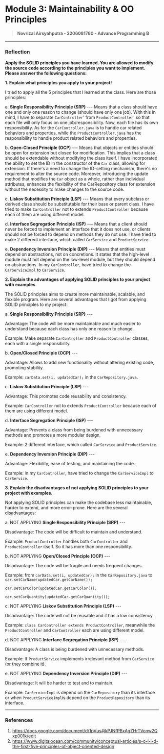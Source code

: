# Module 3: Maintainability & OO Principles

> #### Novrizal Airsyahputra - 2206081780 - Advance Programming B

---

### Reflection
**Apply the SOLID principles you have learned. 
You are allowed to modify the source code according to the principles you want to implement. 
Please answer the following questions:**

**1. Explain what principles you apply to your project!**

I tried to apply all the 5 principles that I learned at the class.
Here are those principles:

a. **Single Responsibility Principle (SRP)** --- Means that a class should have one and only one reason to change (should have only one job).
With this in mind, I have to separate `CarController`' from `ProductController`' so that each file will only focus on one job/responsibility. 
Now, each file has its own responsibility.
As for the `CarController.java` is to handle car related behaviors and properties, 
while the `ProductController.java` has the responsibility to handle product related behaviors and properties.

b. **Open-Closed Principle (OCP)** --- Means that objects or entities should be open for extension but closed for modification.
This implies that a class should be extendable without modifying the class itself.
I have incorporated the ability to set the ID in the constructor of the `Car` class, allowing for extension.
If there's a need to change the ID-setting mechanism, there's no requirement to alter the source code.
Moreover, introducing the update method that modifies the `Car` object as a whole, rather than individual attributes,
enhances the flexibility of the CarRepository class for extension without the necessity to make changes to the source code.

c. **Liskov Substitution Principle (LSP)** --- Means that every subclass or derived class should be substitutable for their base or parent class.
I have tried to make `CarController` not to extends `ProductController` because each of them are using different model.

d. **Interface Segregation Principle (ISP)** --- Means that a client should never be forced to implement an interface that it does not use,
or clients should not be forced to depend on methods they do not use.
I have tried to make 2 different interface, which called `CarService` and `ProductService`.

e. **Dependency Inversion Principle (DIP)** --- Means that entities must depend on abstractions, not on concretions.
It states that the high-level module must not depend on the low-level module, but they should depend on abstractions.
In my `CarController`, have tried to change the `CarServiceImpl` to `CarService`.

**2. Explain the advantages of applying SOLID principles to your project with examples.**

The SOLID principles aims to create more maintainable, scalable, and flexible program. 
Here are several advantages that I got from applying SOLID principles to my project:

a. **Single Responsibility Principle (SRP)** ---

Advantage: The code will be more maintainable and much easier to understand because each class has only one reason to change.

Example: Make separate `CarController` and `ProductController` classes, each with a single responsibility. 

b. **Open/Closed Principle (OCP)** ---

Advantage: Allows to add new functionality without altering existing code, promoting stability.

Example: `carData.set(i, updatedCar);` in the `CarRepository.java`.

c. **Liskov Substitution Principle (LSP)** ---

Advantage: This promotes code reusability and consistency.

Example: `CarController` not to extends `ProductController` because each of them are using different model.

d. **Interface Segregation Principle (ISP)** ---

Advantage: Prevents a class from being burdened with unnecessary methods and promotes a more modular design.

Example: 2 different interface, which called `CarService` and `ProductService`.

e. **Dependency Inversion Principle (DIP)** ---

Advantage: Flexibility, ease of testing, and maintaining the code.

Example: In my `CarController`, have tried to change the `CarServiceImpl` to `CarService`.

**3. Explain the disadvantages of not applying SOLID principles to your project with examples.**

Not applying SOLID principles can make the codebase less maintainable, harder to extend, and more error-prone. 
Here are the several disadvantages:

a. NOT APPLYING **Single Responsibility Principle (SRP)** ---

Disadvantage: The code will be difficult to maintain and understand.

Example: `ProductController` handles both `CarController` and `ProductController` itself. So it has more than one responsibility.

b. NOT APPLYING **Open/Closed Principle (OCP)** ---

Disadvantage: The code will be fragile and needs frequent changes.

Example: from `carData.set(i, updatedCar);` in the `CarRepository.java` to 
`car.setCarName(updatedCar.getCarName());`

`car.setCarColor(updatedCar.getCarColor());`

`car.setCarQuantity(updatedCar.getCarQuantity());`

c. NOT APPLYING **Liskov Substitution Principle (LSP)** ---

Disadvantage: The code will not be reusable and it has a low consistency.

Example: `class CarController extends ProductController`, meanwhile the `ProductController` and `CarController` each are using different model.

d. NOT APPLYING **Interface Segregation Principle (ISP)** ---

Disadvantage: A class is being burdened with unnecessary methods.

Example: If `ProductService` implements irrelevant method from `CarService` (or they combine it).

e. NOT APPLYING **Dependency Inversion Principle (DIP)** ---

Disadvantage: It will be harder to test and to maintain.

Example: `CarServiceImpl` is depend on the `CarRepository` than its interface 
or when `ProductServiceImpl`is depend on the `ProductRepository` than its interface.

---

### References
1. https://docs.google.com/document/d/1pVus4jkPJNfPBxAgZHrTVonw2Qxp001k/edit
2. https://www.digitalocean.com/community/conceptual-articles/s-o-l-i-d-the-first-five-principles-of-object-oriented-design